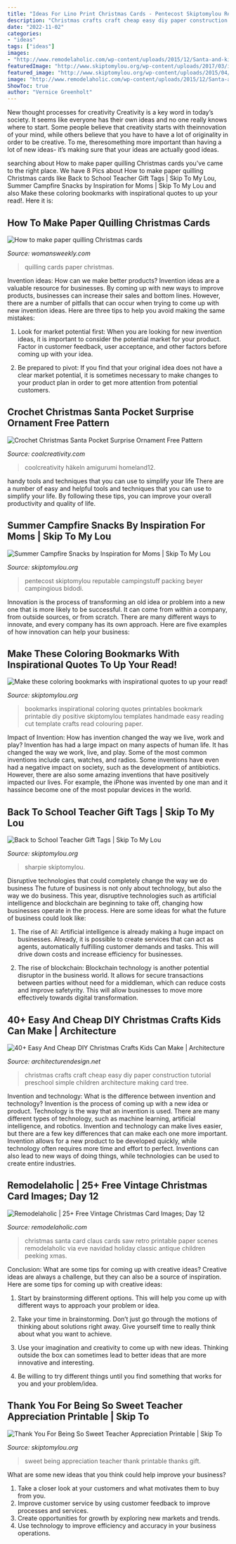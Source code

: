 ```yaml
---
title: "Ideas For Lino Print Christmas Cards - Pentecost Skiptomylou Reputable Campingstuff Packing Beyer Campingious Bidodi"
description: "Christmas crafts craft cheap easy diy paper construction tutorial preschool simple children architecture making card tree"
date: "2022-11-02"
categories:
- "ideas"
tags: ["ideas"]
images:
- "http://www.remodelaholic.com/wp-content/uploads/2015/12/Santa-and-kids-414x800.jpeg"
featuredImage: "http://www.skiptomylou.org/wp-content/uploads/2017/03/inspirational-coloring-bookmarks.jpg"
featured_image: "http://www.skiptomylou.org/wp-content/uploads/2015/04/Thanks-for-Being-So-Sweet-Free-Printable-Teacher-Appreciation-Gift-1.jpg"
image: "http://www.remodelaholic.com/wp-content/uploads/2015/12/Santa-and-kids-414x800.jpeg"
ShowToc: true
author: "Vernice Greenholt"
---
```



New thought processes for creativity
Creativity is a key word in today’s society. It seems like everyone has their own ideas and no one really knows where to start. Some people believe that creativity starts with theinnovation of your mind, while others believe that you have to have a lot of originality in order to be creative. To me, theresomething more important than having a lot of new ideas- it’s making sure that your ideas are actually good ideas.

	

		
searching about How to make paper quilling Christmas cards you've came to the right place. We have 8 Pics about How to make paper quilling Christmas cards like Back to School Teacher Gift Tags | Skip To My Lou, Summer Campfire Snacks by Inspiration for Moms | Skip To My Lou and also Make these coloring bookmarks with inspirational quotes to up your read!. Here it is:
		
    
## How To Make Paper Quilling Christmas Cards

<img loading=lazy src="http://keyassets-p2.timeincuk.net/wp/prod/wp-content/uploads/sites/35/2015/11/How-to-make-paper-quilling-cards.jpg" onerror="this.onerror=null;this.src='https://tse3.mm.bing.net/th?id=OIP.1ZtVSuE7rUo-oWwsHH0y-QHaFj&amp;pid=15.1';" alt="How to make paper quilling Christmas cards">

_Source: womansweekly.com_

>quilling cards paper christmas. 

	

Invention ideas: How can we make better products?
Invention ideas are a valuable resource for businesses. By coming up with new ways to improve products, businesses can increase their sales and bottom lines. However, there are a number of pitfalls that can occur when trying to come up with new invention ideas. Here are three tips to help you avoid making the same mistakes:
1. Look for market potential first: When you are looking for new invention ideas, it is important to consider the potential market for your product. Factor in customer feedback, user acceptance, and other factors before coming up with your idea.

2. Be prepared to pivot: If you find that your original idea does not have a clear market potential, it is sometimes necessary to make changes to your product plan in order to get more attention from potential customers.

    
## Crochet Christmas Santa Pocket Surprise Ornament Free Pattern

<img loading=lazy src="https://coolcreativity.com/wp-content/uploads/2016/12/Crochet-Christmas-Santa-Pocket-Surprise-Ornament-Free-Pattern-1.jpg" onerror="this.onerror=null;this.src='https://tse2.mm.bing.net/th?id=OIP.VutYSt2S6MfYWYHO7_R25QHaS2&amp;pid=15.1';" alt="Crochet Christmas Santa Pocket Surprise Ornament Free Pattern">

_Source: coolcreativity.com_

>coolcreativity häkeln amigurumi homeland12. 

	

handy tools and techniques that you can use to simplify your life
There are a number of easy and helpful tools and techniques that you can use to simplify your life. By following these tips, you can improve your overall productivity and quality of life.

    
## Summer Campfire Snacks By Inspiration For Moms | Skip To My Lou

<img loading=lazy src="http://www.skiptomylou.org/wp-content/uploads/2015/07/Summer-Campfire-Snacks-1.jpg" onerror="this.onerror=null;this.src='https://tse3.mm.bing.net/th?id=OIP.D75U69DuNahqdK9upf8hIQHaJ4&amp;pid=15.1';" alt="Summer Campfire Snacks by Inspiration for Moms | Skip To My Lou">

_Source: skiptomylou.org_

>pentecost skiptomylou reputable campingstuff packing beyer campingious bidodi. 

	

Innovation is the process of transforming an old idea or problem into a new one that is more likely to be successful. It can come from within a company, from outside sources, or from scratch. There are many different ways to innovate, and every company has its own approach. Here are five examples of how innovation can help your business: 

    
## Make These Coloring Bookmarks With Inspirational Quotes To Up Your Read!

<img loading=lazy src="http://www.skiptomylou.org/wp-content/uploads/2017/03/inspirational-coloring-bookmarks.jpg" onerror="this.onerror=null;this.src='https://tse3.mm.bing.net/th?id=OIP.ATRA0pUlGh11jT8CqGBAFwHaLH&amp;pid=15.1';" alt="Make these coloring bookmarks with inspirational quotes to up your read!">

_Source: skiptomylou.org_

>bookmarks inspirational coloring quotes printables bookmark printable diy positive skiptomylou templates handmade easy reading cut template crafts read colouring paper. 

	

Impact of Invention: How has invention changed the way we live, work and play?
Invention has had a large impact on many aspects of human life. It has changed the way we work, live, and play. Some of the most common inventions include cars, watches, and radios. Some inventions have even had a negative impact on society, such as the development of antibiotics. However, there are also some amazing inventions that have positively impacted our lives. For example, the iPhone was invented by one man and it hassince become one of the most popular devices in the world.

    
## Back To School Teacher Gift Tags | Skip To My Lou

<img loading=lazy src="http://www.skiptomylou.org/wp-content/uploads/2015/08/sharpie-marker-teacher-gift-1.jpg" onerror="this.onerror=null;this.src='https://tse4.mm.bing.net/th?id=OIP._ifbbpwNg3jfp5PvoOgmygHaLH&amp;pid=15.1';" alt="Back to School Teacher Gift Tags | Skip To My Lou">

_Source: skiptomylou.org_

>sharpie skiptomylou. 

	

Disruptive technologies that could completely change the way we do business
The future of business is not only about technology, but also the way we do business. This year, disruptive technologies such as artificial intelligence and blockchain are beginning to take off, changing how businesses operate in the process. Here are some ideas for what the future of business could look like:
1. The rise of AI: Artificial intelligence is already making a huge impact on businesses. Already, it is possible to create services that can act as agents, automatically fulfilling customer demands and tasks. This will drive down costs and increase efficiency for businesses.

2. The rise of blockchain: Blockchain technology is another potential disruptor in the business world. It allows for secure transactions between parties without need for a middleman, which can reduce costs and improve safetyrity. This will allow businesses to move more effectively towards digital transformation.


    
## 40+ Easy And Cheap DIY Christmas Crafts Kids Can Make | Architecture

<img loading=lazy src="http://cdn.architecturendesign.net/wp-content/uploads/2014/11/AD-Christmas-Craft-For-Kids-06.jpg" onerror="this.onerror=null;this.src='https://tse4.mm.bing.net/th?id=OIP.fbVa7RLvcBu7AvK3naVkiAHaFj&amp;pid=15.1';" alt="40+ Easy And Cheap DIY Christmas Crafts Kids Can Make | Architecture">

_Source: architecturendesign.net_

>christmas crafts craft cheap easy diy paper construction tutorial preschool simple children architecture making card tree. 

	

Invention and technology: What is the difference between invention and technology?
Invention is the process of coming up with a new idea or product. Technology is the way that an invention is used. There are many different types of technology, such as machine learning, artificial intelligence, and robotics. Invention and technology can make lives easier, but there are a few key differences that can make each one more important. 
Invention allows for a new product to be developed quickly, while technology often requires more time and effort to perfect. Inventions can also lead to new ways of doing things, while technologies can be used to create entire industries.

    
## Remodelaholic | 25+ Free Vintage Christmas Card Images; Day 12

<img loading=lazy src="http://www.remodelaholic.com/wp-content/uploads/2015/12/Santa-and-kids-414x800.jpeg" onerror="this.onerror=null;this.src='https://tse2.mm.bing.net/th?id=OIP.wMZlPH7yoJoj9hBZjJIQ_QAAAA&amp;pid=15.1';" alt="Remodelaholic | 25+ Free Vintage Christmas Card Images; Day 12">

_Source: remodelaholic.com_

>christmas santa card claus cards saw retro printable paper scenes remodelaholic via eve navidad holiday classic antique children peeking xmas. 

	

Conclusion: What are some tips for coming up with creative ideas?
Creative ideas are always a challenge, but they can also be a source of inspiration. Here are some tips for coming up with creative ideas:
1. Start by brainstorming different options. This will help you come up with different ways to approach your problem or idea.

2. Take your time in brainstorming. Don’t just go through the motions of thinking about solutions right away. Give yourself time to really think about what you want to achieve.

3. Use your imagination and creativity to come up with new ideas. Thinking outside the box can sometimes lead to better ideas that are more innovative and interesting.

4. Be willing to try different things until you find something that works for you and your problem/idea.

    
## Thank You For Being So Sweet Teacher Appreciation Printable | Skip To

<img loading=lazy src="http://www.skiptomylou.org/wp-content/uploads/2015/04/Thanks-for-Being-So-Sweet-Free-Printable-Teacher-Appreciation-Gift-1.jpg" onerror="this.onerror=null;this.src='https://tse3.mm.bing.net/th?id=OIP.5hEsdstI5gsrY9OqxJjRhAHaK4&amp;pid=15.1';" alt="Thank You For Being So Sweet Teacher Appreciation Printable | Skip To">

_Source: skiptomylou.org_

>sweet being appreciation teacher thank printable thanks gift. 

	

What are some new ideas that you think could help improve your business?
1. Take a closer look at your customers and what motivates them to buy from you.
2. Improve customer service by using customer feedback to improve processes and services.
3. Create opportunities for growth by exploring new markets and trends. 
4. Use technology to improve efficiency and accuracy in your business operations.

